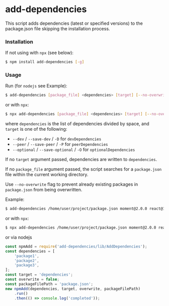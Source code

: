 # add-dependencies

This script adds dependencies (latest or specified versions) to the package.json file skipping the installation process.

### Installation

If not using with `npx` (see below):

```sh
$ npm install add-dependencies [-g]
```

### Usage

Run (for `nodejs` see Example):

```sh
$ add-dependencies [package_file] <dependencies> [target] [--no-overwrite]
```

or with `npx`:

```sh
$ npx add-dependencies [package_file] <dependencies> [target] [--no-overwrite]
```

where `dependencies` is the list of dependencies divided by space, and `target` is one of the following:
* `--dev` / `--save-dev` / `-D` for `devDependencies`
* `--peer` / `--save-peer` / `-P` for `peerDependencies`
* `--optional` / `--save-optional` / `-O` for `optionalDependencies`

If no `target` argument passed, dependencies are written to `dependencies`.

If no `package_file` argument passed, the script searches for a `package.json` file within the current working directory.

Use `--no-overwrite` flag to prevent already existing packages in `package.json` from being overwritten.

Example:

```sh
$ add-dependencies /home/user/project/package.json moment@2.0.0 react@16.8 redux eslint --dev
```

or with `npx`:

```sh
$ npx add-dependencies /home/user/project/package.json moment@2.0.0 react@16.8 redux eslint --dev
```

or via nodejs

```js
const npmAdd = require('add-dependencies/lib/AddDependencies');
const dependencies = [
    'package1',
    'package2',
    'package3',
];
const target = 'dependencies';
const overwrite = false;
const packageFilePath = 'package.json';
new npmAdd(dependencies, target, overwrite, packageFilePath)
    .run()
    .then(() => console.log('completed'));
```